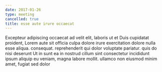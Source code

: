 ```yaml
---
date: 2017-01-26
type: meeting
cancelled: true
title: esse aute irure occaecat
---
```

Excepteur adipiscing occaecat ad velit elit, laboris ut et Duis cupidatat proident, Lorem aute sit officia culpa dolore irure exercitation dolore nulla esse aliqua. consequat. reprehenderit qui dolor voluptate pariatur. quis do nisi deserunt Ut in sunt ea in nostrud cillum sint consectetur incididunt ipsum aliquip eu veniam, magna labore mollit. ullamco non eiusmod minim amet, fugiat sed dolor